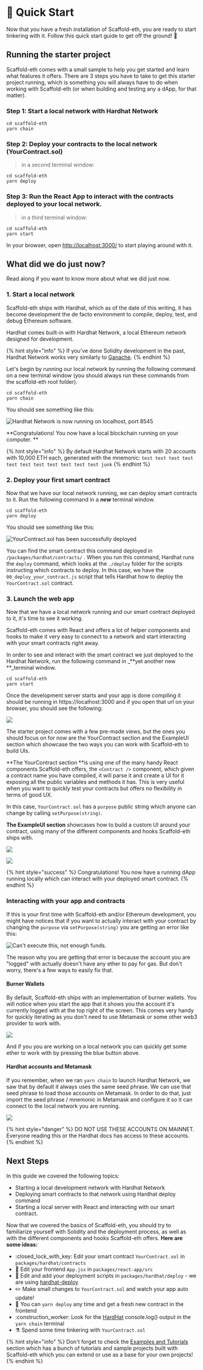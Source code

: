 # 🚀 Quick Start

Now that you have a fresh installation of Scaffold-eth, you are ready to start tinkering with it. Follow this quick start guide to get off the ground! :rocket:&#x20;

## Running the starter project

Scaffold-eth comes with a small sample to help you get started and learn what features it offers. There are 3 steps you have to take to get this starter project running, which is something you will always have to do when working with Scaffold-eth (or when building and testing any a dApp, for that matter).

### **Step 1: Start a local network with Hardhat Network**

```
cd scaffold-eth
yarn chain
```

### **Step 2: Deploy your contracts to the local network (YourContract.sol)**

> in a second terminal window:

```
cd scaffold-eth
yarn deploy
```

### **Step 3: Run the React App to interact with the contracts deployed to your local network.**

> in a third terminal window:

```
cd scaffold-eth
yarn start
```

In your browser, open [http://localhost:3000/](http://localhost:3000) to start playing around with it.

## What did we do just now?

Read along if you want to know more about what we did just now.&#x20;

### 1. Start a local network

Scaffold-eth ships with Hardhat, which as of the date of this writing, it has become development the de facto environment to compile, deploy, test, and debug Ethereum software.

Hardhat comes built-in with Hardhat Network, a local Ethereum network designed for development.&#x20;

{% hint style="info" %}
If you've done Solidity development in the past, Hardhat Network works very similarly to [Ganache](https://www.trufflesuite.com/ganache).
{% endhint %}

Let's begin by running our local network by running the following command on a new terminal window (you should always run these commands from the scaffold-eth root folder).

```
cd scaffold-eth
yarn chain
```

You should see something like this:

![Hardhat Network is now running on localhost, port 8545](<../.gitbook/assets/screen-shot-2021-06-24-at-11.01.16-am (1).png>)

**Congratulations! You now have a local blockchain running on your computer. **

{% hint style="info" %}
By default Hardhat Network starts with 20 accounts with 10,000 ETH each, generated with the mnemonic: `test test test test test test test test test test test junk`
{% endhint %}

### 2. Deploy your first smart contract

Now that we have our local network running, we can deploy smart contracts to it. Run the following command in a _**new**_ terminal window.

```
cd scaffold-eth
yarn deploy
```

You should see something like this:

![YourContract.sol has been successfully deployed](../.gitbook/assets/screen-shot-2021-06-24-at-11.14.34-am.png)

You can find the smart contract this command deployed in `/packages/hardhat/contracts/` . When you run this command, Hardhat runs the `deploy` command, which looks at the `./deploy` folder for the scripts instructing which contracts to deploy. In this case, we have the `00_deploy_your_contract.js` script that tells Hardhat how to deploy the `YourContract.sol` contract.

### 3. Launch the web app

Now that we have a local network running and our smart contract deployed to it, it's time to see it working.&#x20;

Scaffold-eth comes with React and offers a lot of helper components and hooks to make it very easy to connect to a network and start interacting with your smart contracts right away.&#x20;

In order to see and interact with the smart contract we just deployed to the Hardhat Network, run the following command in _**yet another new **_terminal window.

```
cd scaffold-eth
yarn start
```

Once the development server starts and your app is done compiling it should be running in https://localhost:3000 and if you open that url on your browser, you should see the following:

![](../.gitbook/assets/screen-shot-2021-06-24-at-11.27.55-am.png)

The starter project comes with a few pre-made views, but the ones you should focus on for now are the YourContract section and the ExampleUI section which showcase the two ways you can work with Scaffold-eth to build UIs.

**The YourContract section **is using one of the many handy React components Scaffold-eth offers, the `<Contract />` component, which given a contract name you have compiled, it will parse it and create a UI for it exposing all the public variables and methods it has. This is very useful when you want to quickly test your contracts but offers no flexibility in terms of good UX.

In this case, `YourContract.sol` has a `purpose` public string which anyone can change by calling `setPurpose(string)`.&#x20;

**The ExampleUI section** showcases how to build a custom UI around your contract, using many of the different components and hooks Scaffold-eth ships with.&#x20;

![](../.gitbook/assets/screen-shot-2021-06-24-at-11.39.50-am.png)



![](../.gitbook/assets/screen-shot-2021-06-24-at-11.40.42-am.png)

{% hint style="success" %}
Congratulations! You now have a running dApp running locally which can interact with your deployed smart contract.&#x20;
{% endhint %}

### Interacting with your app and contracts

If this is your first time with Scaffold-eth and/or Ethereum development, you might have notices that if you want to actually interact with your contract by changing the `purpose` via `setPurpose(string)` you are getting an error like this:

![Can't execute this, not enough funds.](../.gitbook/assets/screen-shot-2021-06-24-at-11.46.55-am.png)

The reason why you are getting that error is because the account you are "logged" with actually doesn't have any ether to pay for gas. But don't worry, there's a few ways to easily fix that.

#### Burner Wallets

By default, Scaffold-eth ships with an implementation of burner wallets. You will notice when you start the app that it shows you the account it's currently logged with at the top right of the screen. This comes very handy for quickly iterating as you don't need to use Metamask or some other web3 provider to work with.&#x20;

![](../.gitbook/assets/screen-shot-2021-06-24-at-11.51.31-am.png)

And if you you are working on a local network you can quickly get some ether to work with by pressing the blue button above.

#### Hardhat accounts and Metamask

If you remember, when we ran `yarn chain` to launch Hardhat Network, we saw that by default it always uses the same seed phrase. We can use that seed phrase to load those accounts on Metamask. In order to do that, just import the seed phrase / mnemonic in Metamask and configure it so it can connect to the local network you are running.

![](../.gitbook/assets/screen-shot-2021-06-24-at-11.56.59-am.png)

{% hint style="danger" %}
DO NOT USE THESE ACCOUNTS ON MAINNET. Everyone reading this or the Hardhat docs has access to these accounts.
{% endhint %}

## Next Steps

In this guide we covered the following topics:

* Starting a local development network with Hardhat Network
* Deploying smart contracts to that network using Hardhat deploy command
* Starting a local server with React and interacting with our smart contract.

Now that we covered the basics of Scaffold-eth, you should try to familiarize yourself with Solidity and the deployment process, as well as with the different components and hooks Scaffold-eth offers. **Here are some ideas:**

* :closed\_lock\_with\_key: Edit your smart contract `YourContract.sol` in `packages/hardhat/contracts`
* :pencil: Edit your frontend `App.jsx` in `packages/react-app/src`
* :briefcase: Edit and add your deployment scripts in `packages/hardhat/deploy` - we are using [hardhat-deploy](https://www.npmjs.com/package/hardhat-deploy)
* :pencil2: Make small changes to `YourContract.sol` and watch your app auto update!
* :repeat: You can `yarn deploy` any time and get a fresh new contract in the frontend
* :construction\_worker: Look for the [HardHat](https://hardhat.org) console.log() output in the `yarn chain` terminal
* :alembic: Spend some time tinkering with `YourContract.sol`

{% hint style="info" %}
Don't forget to check the [Examples and Tutorials](../examples-and-tutorials/overview.md) section which has a bunch of tutorials and sample projects built with Scaffold-eth which you can extend or use as a base for your own projects!
{% endhint %}

